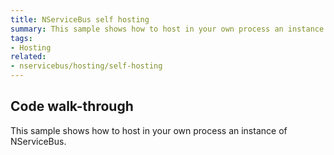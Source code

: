 ```yaml
---
title: NServiceBus self hosting
summary: This sample shows how to host in your own process an instance of NServiceBus.
tags:
- Hosting
related:
- nservicebus/hosting/self-hosting
---
```


## Code walk-through

This sample shows how to host in your own process an instance of NServiceBus.

<!-- import self-hosting -->

